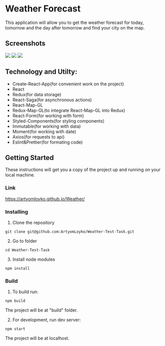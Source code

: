 # Weather Forecast

This application will allow you to get the weather forecast for today, tomorrow and the day after tomorrow and find your city on the map.

## Screenshots

![](https://github.com/ArtyomLoyko/Weather-Test-Task/blob/master/src/assets/screen3.JPG)
![](https://github.com/ArtyomLoyko/Weather-Test-Task/blob/master/src/assets/screen2.JPG)
![](https://github.com/ArtyomLoyko/Weather-Test-Task/blob/master/src/assets/screen1.JPG)

## Technology and Utilty: 
* Create-React-App(for convenient work on the project)
* React
* Redux(for data storage)
* React-Saga(for asynchronous actions)
* React-Map-GL
* Redux-Map-GL(to integrate React-Map-GL into Redux)
* React-Form(for working with form)
* Styled-Components(for styling components)
* Immutable(for working with data)
* Moment(for working with date)
* Axios(for requests to api)
* Eslint&Prettier(for formating code)

## Getting Started

These instructions will get you a copy of the project up and running on your local machine.

### Link

https://artyomloyko.github.io/Weather/

### Installing

1. Clone the repository

```
git clone git@github.com:ArtyomLoyko/Weather-Test-Task.git

```
2. Go to folder

```
cd Weather-Test-Task
```

3. Install node modules

```
npm install
```

### Build

1. To build run:

```
npm build
```
The project will be at "build" folder.

2. For development, run dev server:

```
npm start
```
The project will be at localhost.